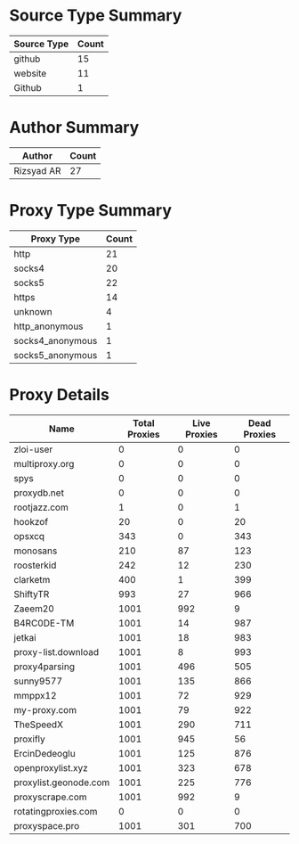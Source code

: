 # Source Type Summary

| Source Type | Count |
|-------------|-------|
| github | 15 |
| website | 11 |
| Github | 1 |


# Author Summary

| Author | Count |
|--------|-------|
| Rizsyad AR | 27 |


# Proxy Type Summary

| Proxy Type | Count |
|------------|-------|
| http | 21 |
| socks4 | 20 |
| socks5 | 22 |
| https | 14 |
| unknown | 4 |
| http_anonymous | 1 |
| socks4_anonymous | 1 |
| socks5_anonymous | 1 |


# Proxy Details

| Name | Total Proxies | Live Proxies | Dead Proxies |
|------|---------------|--------------|---------------|
| zloi-user | 0 | 0 | 0 |
| multiproxy.org | 0 | 0 | 0 |
| spys | 0 | 0 | 0 |
| proxydb.net | 0 | 0 | 0 |
| rootjazz.com | 1 | 0 | 1 |
| hookzof | 20 | 0 | 20 |
| opsxcq | 343 | 0 | 343 |
| monosans | 210 | 87 | 123 |
| roosterkid | 242 | 12 | 230 |
| clarketm | 400 | 1 | 399 |
| ShiftyTR | 993 | 27 | 966 |
| Zaeem20 | 1001 | 992 | 9 |
| B4RC0DE-TM | 1001 | 14 | 987 |
| jetkai | 1001 | 18 | 983 |
| proxy-list.download | 1001 | 8 | 993 |
| proxy4parsing | 1001 | 496 | 505 |
| sunny9577 | 1001 | 135 | 866 |
| mmppx12 | 1001 | 72 | 929 |
| my-proxy.com | 1001 | 79 | 922 |
| TheSpeedX | 1001 | 290 | 711 |
| proxifly | 1001 | 945 | 56 |
| ErcinDedeoglu | 1001 | 125 | 876 |
| openproxylist.xyz | 1001 | 323 | 678 |
| proxylist.geonode.com | 1001 | 225 | 776 |
| proxyscrape.com | 1001 | 992 | 9 |
| rotatingproxies.com | 0 | 0 | 0 |
| proxyspace.pro | 1001 | 301 | 700 |
